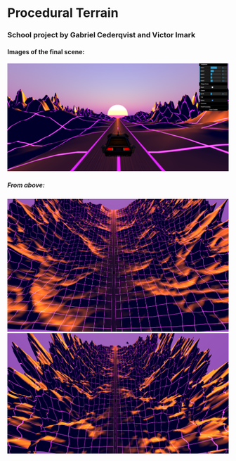 # Procedural Terrain
### School project by Gabriel Cederqvist and Victor Imark

#### Images of the final scene:
![alt text](https://github.com/gabce093/terrainProj/blob/master/exampleImages/FinishedProduct.png)
##### From above:
![alt text](https://github.com/gabce093/terrainProj/blob/master/exampleImages/ridgedOver.png)
![alt text](https://github.com/gabce093/terrainProj/blob/master/exampleImages/fbmOver.png)



